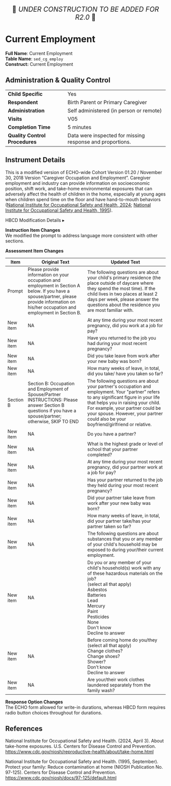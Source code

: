 <p style="text-align: center; font-size: 1.5em;">🚧 <i>UNDER CONSTRUCTION TO BE ADDED FOR R2.0</i> 🚧 </p>

# Current Employment

**Full Name**: Current Employment       
**Table Name**: `sed_cg_employ`   
**Construct:** Current Employment

## Administration & Quality Control

<table class="table-no-vertical-lines" style="width: 100%; border-collapse: collapse; table-layout: fixed;">
<tbody>
<tr><td><b>Child Specific</b></td>
<td>Yes </td></tr>
<tr><td><b>Respondent</b></td>
<td>Birth Parent or Primary Caregiver</td></tr>
<tr><td><b>Administration</b></td>
<td style="word-wrap: break-word; white-space: normal;">Self administered (in person or remote)</td></tr>
<tr><td><b>Visits</b></td>
<td>V05</td></tr>
<tr><td><b>Completion Time</b></td>
<td>5 minutes</td></tr>
<tr><td><b>Quality Control Procedures</b></td>
<td style="word-wrap: break-word; white-space: normal;">Data were inspected for missing response and proportions.</td></tr>      
</tbody>
</table>

## Instrument Details

This is a modified version of ECHO-wide Cohort Version 01.20 / November 30, 2018
Version “Caregiver Occupation and Employment”. Caregiver employment and industry can provide information on socioeconomic position, shift work, and take-home environmental exposures that can adversely affect the health of children in the home, especially at young ages when children spend time on the floor and have hand-to-mouth behaviors ([National Institute for Occupational Safety and Health, 2024](https://www.cdc.gov/niosh/reproductive-health/about/take-home.html); [National Institute for Occupational Safety and Health, 1995](https://www.cdc.gov/niosh/docs/97-125/default.html)).


<div id="hbcd-mod" class="table-banner" onclick="toggleCollapse(this)">
  <span class="text-with-link">
  <span class="text">HBCD Modification Details</span>
  <a class="anchor-link" href="#hbcd-mod" title="Copy link">
  <i class="fa-solid fa-link"></i>
  </a>
  </span>
  <span class="arrow">▸</span>
</div>
<div class="collapsible-content">
<p><b>Instruction Item Changes</b><br>We modified the prompt to address language more consistent with other sections.</p>
<b>Assessment Item Changes</b>
<table style="width: 100%; border-collapse: collapse; table-layout: fixed; font-size: 14px">
<thead>
  <tr>
    <th style="width: 5%;">Item</th>
    <th style="width: 40%;">Original Text</th>
    <th style="width: 60%;">Updated Text</th>
  </tr>
  </thead>
<tbody>
<tr>
  <td>Prompt</td>
  <td style="word-wrap: break-word; white-space: normal;">Please provide information on your occupation and employment in Section A below. If you have a spouse/partner, please provide information on his/her occupation and employment in Section B.</td>
  <td style="word-wrap: break-word; white-space: normal;">The following questions are about your child's primary residence (the place outside of daycare where they spend the most time). If the child lives in two places at least 2 days per week, please answer the questions about the residence you are most familiar with.</td>
</tr>
<tr>
  <td>New item</td>
  <td>NA</td>
  <td style="word-wrap: break-word; white-space: normal;">At any time during your most recent pregnancy, did you work at a job for pay?</td>
</tr>
<tr>
<td>New item</td>
<td>NA</td>
<td style="word-wrap: break-word; white-space: normal;">Have you returned to the job you had during your most recent pregnancy?</td>
</tr>
<tr>
<td>New item</td>
<td>NA</td>
<td style="word-wrap: break-word; white-space: normal;">Did you take leave from work after your new baby was born?</td>
</tr>
<tr>
<td>New item</td>
<td>NA</td>
<td style="word-wrap: break-word; white-space: normal;">How many weeks of leave, in total, did you take/ have you taken so far?</td>
</tr>
<tr>
<td>Section B</td>
<td style="word-wrap: break-word; white-space: normal;">Section B: Occupation and Employment of Spouse/Partner<br />INSTRUCTIONS: Please answer Section B questions if you have a spouse/partner; otherwise, SKIP TO END</td>
<td style="word-wrap: break-word; white-space: normal;">The following questions are about your partner's occupation and employment. Your "partner" refers to any significant figure in your life that helps you in raising your child. For example, your partner could be your spouse. However, your partner could also be your boyfriend/girlfriend or relative.</td>
</tr>
<tr>
<td>New item</td>
<td>NA</td>
<td>Do you have a partner?</td>
</tr>
<tr>
<td>New item</td>
<td>NA</td>
<td style="word-wrap: break-word; white-space: normal;">What is the highest grade or level of school that your partner completed?</td>
</tr>
<tr>
<td>New item</td>
<td>NA</td>
<td style="word-wrap: break-word; white-space: normal;">At any time during your most recent pregnancy, did your partner work at a job for pay?</td>
</tr>
<tr>
<td>New item</td>
<td>NA</td>
<td style="word-wrap: break-word; white-space: normal;">Has your partner returned to the job they held during your most recent pregnancy?</td>
</tr>
<tr>
<td>New item</td>
<td>NA</td>
<td style="word-wrap: break-word; white-space: normal;">Did your partner take leave from work after your new baby was born?</td>
</tr>
<tr>
<td>New item</td>
<td>NA</td>
<td style="word-wrap: break-word; white-space: normal;">How many weeks of leave, in total, did your partner take/has your partner taken so far?</td>
</tr>
<tr>
<td>New item</td>
<td>NA</td>
<td style="word-wrap: break-word; white-space: normal;">The following questions are about substances that you or any member of your child's household may be exposed to during your/their current employment.</td>
</tr>
<tr>
<td>New item</td>
<td>NA</td>
<td style="word-wrap: break-word; white-space: normal;">Do you or any member of your child's household(s) work with any of these hazardous materials on the job? <br />(select all that apply)<br />Asbestos<br />Batteries<br />Lead<br />Mercury<br />Paint<br />Pesticides<br />None<br />Don't know<br />Decline to answer</td>
</tr>
<tr>
<td>New item</td>
<td>NA</td>
<td style="word-wrap: break-word; white-space: normal;">Before coming home do you/they (select all that apply) <br />Change clothes?<br />Change shoes?<br />Shower?<br />Don&rsquo;t know<br />Decline to answer</td>
</tr>
<tr>
<td>New item</td>
<td>NA</td>
<td style="word-wrap: break-word; white-space: normal;">Are your/their work clothes laundered separately from the family wash?</td>
</tr>
</tbody>
</table>
<p><b>Response Option Changes</b><br>
The ECHO form allowed for write-in durations, whereas HBCD form requires radio button choices throughout for durations.</p>
</div>



## References

<div class="references">  
  <p>National Institute for Occupational Safety and Health. (2024, April 3). About take-home exposures. U.S. Centers for Disease Control and Prevention. <a href="https://www.cdc.gov/niosh/reproductive-health/about/take-home.html">https://www.cdc.gov/niosh/reproductive-health/about/take-home.html</a></p>
  <p>National Institute for Occupational Safety and Health. (1995, September). Protect your family: Reduce contamination at home (NIOSH Publication No. 97-125). Centers for Disease Control and Prevention. <a href="https://www.cdc.gov/niosh/docs/97-125/default.html">https://www.cdc.gov/niosh/docs/97-125/default.html</a></p>
</div>

<br>